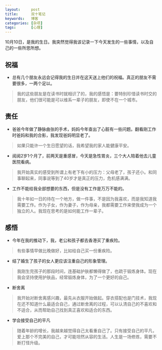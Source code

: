 ```yaml
---
layout:     post
title:      双十笔记
keywords:   博客
categories: [杂项]
tags:	    [心理]
---
```

10月10日，是我的生日。我突然觉得我该记录一下今天发生的一些事情，以及自己的一些所思所想。

## 祝福

* 总有几个朋友永远会记得我的生日并在这天送上他们的祝福。真正的朋友不需要很多，一两个足以。
 > 我的这些朋友是在读书时就相识了的，我的感悟是：要特别珍惜读书时交的朋友，他们很可能是可以维系一辈子的朋友，即使不在一个城市。


## 责任

* 爸爸今年做了静脉曲张的手术，妈妈今年查出了心脏有一些问题。翻看刚工作时爸妈和我的合影，我发现爸妈明显老了。
 > 如果只能许一个生日愿望的话，我希望我的家人能健康平安。

* 阅阅2岁1个月了，前两天是重感冒，今天是急性胃炎，三个大人陪着他去儿童医院看病。
 > 我开始真实的感受到所谓上有老下有小的压力：父母老了，孩子还小。和同事聊起来，同事说等到了40岁才是真正的压力，危机感满满。

* 工作不能给我全部想要的东西，但是没有工作是万万不能的。
 > 我十年如一日的待在一个地方，做一件事，不是因为我喜欢，而是我知道我需要工作。作为子女，作为妻子，作为母亲，我都需要工作来使我成为一个独立的人。我现在思考的是如何能工作一辈子。

## 感悟

* 今年在我的推动下，我，老公和孩子都去香港买了重疾险。
 > 有些事情早做比晚做好，比如给自己买一份重疾险。

* 结了婚生了孩子的女人更应该注重自己的形象管理。
 > 我刚生完孩子的那段时间，连基础护肤都懒得做了，也疏于锻炼身体。现在我会坚持使用护肤品，经常锻炼身体，为了一个更好的自己。
 
 
* 断舍离
 > 我开始对断舍离感兴趣，最先从衣服开始做起。穿衣搭配也是门技术，我现在还不知道什么最适合自己，通过断舍离的过程，可以认清自己的不喜欢和不适合，从而帮助自己找到真正喜欢和适合的东西。
 
* 学会接受自己的平凡
 > 随着年龄的增长，我越来越觉得自己太看重自己了。只有接受自己的平凡，爱上那个不完美的自己，才可能坦然从容的生活。人生是一场修炼，需要不断打怪升级。





